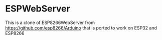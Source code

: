 # ESPWebServer
This is a clone of ESP8266WebServer from https://github.com/esp8266/Arduino that is ported to work on ESP32 and ESP8266
